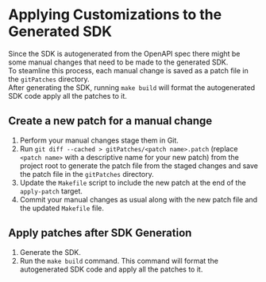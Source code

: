 # Applying Customizations to the Generated SDK
Since the SDK is autogenerated from the OpenAPI spec there might be some manual changes that need to be made to the generated SDK.\
To steamline this process, each manual change is saved as a patch file in the `gitPatches` directory.\
After generating the SDK, running `make build` will format the autogenerated SDK code apply all the patches to it.

## Create a new patch for a manual change
1. Perform your manual changes stage them in Git.
2. Run `git diff --cached > gitPatches/<patch name>.patch` (replace `<patch name>` with a descriptive name for your new patch) from the project root to generate the patch file from the staged changes and save the patch file in the `gitPatches` directory.
3. Update the `Makefile` script to include the new patch at the end of the `apply-patch` target.
4. Commit your manual changes as usual along with the new patch file and the updated `Makefile` file.

## Apply patches after SDK Generation
1. Generate the SDK.
2. Run the `make build` command. This command will format the autogenerated SDK code and apply all the patches to it.
